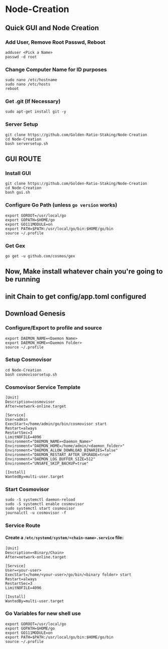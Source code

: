 # Node-Creation
## Quick GUI and Node Creation

### Add User, Remove Root Passwd, Reboot
```
adduser <Pick a Name>
passwd -d root
```

### Change Computer Name for ID purposes
```
sudo nano /etc/hostname
sudo nano /etc/hosts
reboot
```
### Get .git (If Necessary)
`sudo apt-get install git -y`

### Server Setup
```
git clone https://github.com/Golden-Ratio-Staking/Node-Creation
cd Node-Creation
bash serversetup.sh
```

## GUI ROUTE
### Install GUI
```
git clone https://github.com/Golden-Ratio-Staking/Node-Creation
cd Node-Creation
bash gui.sh
```

### Configure Go Path (unless `go version` works)
```
export GOROOT=/usr/local/go
export GOPATH=$HOME/go
export GO111MODULE=on
export PATH=$PATH:/usr/local/go/bin:$HOME/go/bin
source ~/.profile
```

### Get Gex
`go get -u github.com/cosmos/gex`

## Now, Make install whatever chain you're going to be running
## init Chain to get config/app.toml configured
## Download Genesis

### Configure/Export to profile and source
```
export DAEMON_NAME=<Daemon Name>
export DAEMON_HOME=<Daemon Folder>
source ~/.profile
```

### Setup Cosmovisor
```
cd Node-Creation
bash cosmovisorsetup.sh
```

### Cosmovisor Service Template
```
[Unit]
Description=cosmovisor
After=network-online.target

[Service]
User=admin
ExecStart=/home/admin/go/bin/cosmovisor start
Restart=always
RestartSec=3
LimitNOFILE=4096
Environment="DAEMON_NAME=<Daemon_Name>"
Environment="DAEMON_HOME=/home/admin/<daemon_folder>"
Environment="DAEMON_ALLOW_DOWNLOAD_BINARIES=false"
Environment="DAEMON_RESTART_AFTER_UPGRADE=true"
Environment="DAEMON_LOG_BUFFER_SIZE=512"
Environment="UNSAFE_SKIP_BACKUP=true"

[Install]
WantedBy=multi-user.target
```

### Start Cosmovisor
```
sudo -S systemctl daemon-reload
sudo -S systemctl enable cosmovisor
sudo systemctl start cosmovisor
journalctl -u cosmovisor -f
```

### Service Route
#### Create a `/etc/systemd/system/<chain-name>.service` file:

```
[Unit]
Description=<Binary/Chain>
After=network-online.target

[Service]
User=<your-user>
ExecStart=/home/<your-user>/go/bin/<binary folder> start
Restart=always
RestartSec=3
LimitNOFILE=4096

[Install]
WantedBy=multi-user.target
```

### Go Variables for new shell use
```
export GOROOT=/usr/local/go
export GOPATH=$HOME/go
export GO111MODULE=on
export PATH=$PATH:/usr/local/go/bin:$HOME/go/bin
source ~/.profile
```
